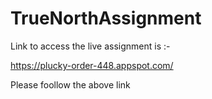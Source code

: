 # TrueNorthAssignment
Link to access the live assignment is  :-

https://plucky-order-448.appspot.com/

Please foollow the above link
